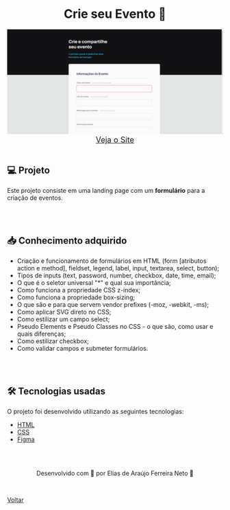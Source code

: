 <h1 align="center">Crie seu Evento 📝</h1>

<img src="./demonstracao.gif">


<div align="center">
    <a style="font-size: 18px" href="https://elias-neto.github.io/Explorer/nivel03/stage03/projeto01" target="_blank"> Veja o Site</a>
</div>


<br>

<h2> 💻 Projeto </h2>

Este projeto consiste em uma landing page com um **formulário** para a criação de eventos.

<br>
<br>

<h2> 📥 Conhecimento adquirido </h2>

* Criação e funcionamento de formulários em HTML (form [atributos action e method], fieldset, legend, label, input, textarea, select, button);
* Tipos de inputs (text, password, number, checkbox, date, time, email);
* O que é o seletor universal "*" e qual sua importância;
* Como funciona a propriedade CSS z-index;
* Como funciona a propriedade box-sizing;
* O que são e para que servem vendor prefixes (-moz, -webkit, -ms);
* Como aplicar SVG direto no CSS;
* Como estilizar um campo select;
* Pseudo Elements e Pseudo Classes no CSS - o que são, como usar e quais diferenças;
* Como estilizar checkbox;
* Como validar campos e submeter formulários. 

<br>
<br>

<h2> 🛠 Tecnologias usadas </h2>

O projeto foi desenvolvido utilizando as seguintes tecnologias:

- [HTML](https://www.w3schools.com/html/)
- [CSS](https://www.w3schools.com/css/default.asp)
- [Figma](https://www.figma.com/design/)

<br>
<br>

<p align="center"> Desenvolvido com 💜 por Elias de Araújo Ferreira Neto 👋 <p>

<br>

<a href="../README.md">Voltar</a>